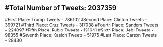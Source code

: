 #Total Number of Tweets: 2037359 
---
#First Place: Trump Tweets - 786102
#Second Place: Clinton Tweets - 399721
#Third Place: Cruz Tweets - 317038
#Fourth Place: Sanders Tweets - 224097
#Fifth Place: Rubio Tweets - 131641
#Sixth Place: Jeb! Tweets - 98355
#Seventh Place: Kasich Tweets - 51975
#Last Place: Carson Tweets - 28430
